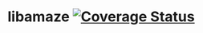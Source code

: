 libamaze [![Coverage Status](https://coveralls.io/repos/github/tokoro10g/libamaze/badge.svg?branch=master)](https://coveralls.io/github/tokoro10g/libamaze?branch=master)
============


